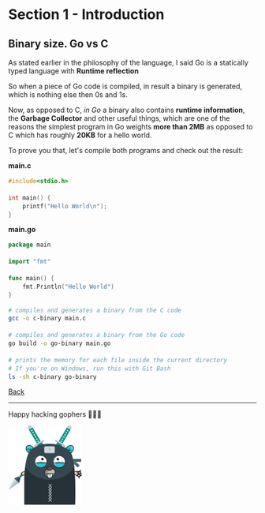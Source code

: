 # Section 1 - Introduction

## Binary size. Go vs C

As stated earlier in the philosophy of the language, I said
Go is a statically typed language with **Runtime reflection**

So when a piece of Go code is compiled, in result a binary is generated,
which is nothing else then 0s and 1s.

Now, as opposed to C, *in Go* a binary also contains **runtime information**,
the **Garbage Collector** and other useful things, which
are one of the reasons the simplest program in Go weights **more than 2MB**
as opposed to C which has roughly **20KB** for a hello world.

To prove you that, let's compile both programs and check out the result:

**main.c**
```c
#include<stdio.h>

int main() {
    printf("Hello World\n");
}
```

**main.go**
```go
package main

import "fmt"

func main() {
	fmt.Println("Hello World")
}
```

```bash
# compiles and generates a binary from the C code
gcc -o c-binary main.c

# compiles and generates a binary from the Go code
go build -o go-binary main.go

# prints the memory for each file inside the current directory
# If you're on Windows, run this with Git Bash
ls -sh c-binary go-binary
```

[Back](https://github.com/steevehook/udemy-go101/blob/master/section_1-introduction)

---

Happy hacking gophers 🚀🚀🚀

<img src="https://github.com/steevehook/udemy-go101/raw/master/udemy-go101.svg?sanitize=true" width="150px"/>
